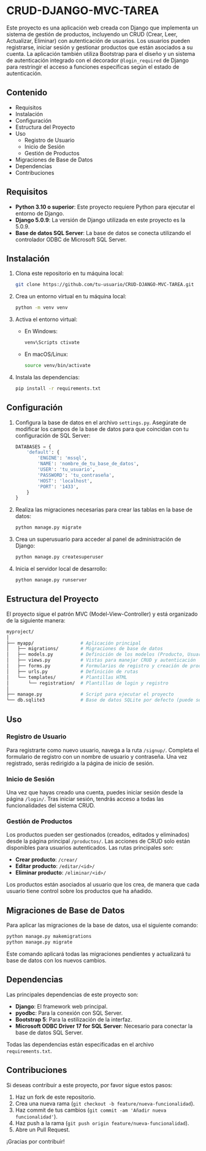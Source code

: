 
# CRUD-DJANGO-MVC-TAREA

Este proyecto es una aplicación web creada con Django que implementa un sistema de gestión de productos, incluyendo un CRUD (Crear, Leer, Actualizar, Eliminar) con autenticación de usuarios. Los usuarios pueden registrarse, iniciar sesión y gestionar productos que están asociados a su cuenta. La aplicación también utiliza Bootstrap para el diseño y un sistema de autenticación integrado con el decorador `@login_required` de Django para restringir el acceso a funciones específicas según el estado de autenticación.

## Contenido

- Requisitos
- Instalación
- Configuración
- Estructura del Proyecto
- Uso
  - Registro de Usuario
  - Inicio de Sesión
  - Gestión de Productos
- Migraciones de Base de Datos
- Dependencias
- Contribuciones

## Requisitos

- **Python 3.10 o superior**: Este proyecto requiere Python para ejecutar el entorno de Django.
- **Django 5.0.9**: La versión de Django utilizada en este proyecto es la 5.0.9.
- **Base de datos SQL Server**: La base de datos se conecta utilizando el controlador ODBC de Microsoft SQL Server.

## Instalación

1. Clona este repositorio en tu máquina local:

   ```bash
   git clone https://github.com/tu-usuario/CRUD-DJANGO-MVC-TAREA.git
   ```

2. Crea un entorno virtual en tu máquina local:

   ```bash
   python -m venv venv
   ```

3. Activa el entorno virtual:

   - En Windows:
     ```bash
     venv\Scripts ctivate
     ```
   - En macOS/Linux:
     ```bash
     source venv/bin/activate
     ```

4. Instala las dependencias:

   ```bash
   pip install -r requirements.txt
   ```

## Configuración

1. Configura la base de datos en el archivo `settings.py`. Asegúrate de modificar los campos de la base de datos para que coincidan con tu configuración de SQL Server:

   ```python
   DATABASES = {
       'default': {
           'ENGINE': 'mssql',
           'NAME': 'nombre_de_tu_base_de_datos',
           'USER': 'tu_usuario',
           'PASSWORD': 'tu_contraseña',
           'HOST': 'localhost',
           'PORT': '1433',
       }
   }
   ```

2. Realiza las migraciones necesarias para crear las tablas en la base de datos:

   ```bash
   python manage.py migrate
   ```

3. Crea un superusuario para acceder al panel de administración de Django:

   ```bash
   python manage.py createsuperuser
   ```

4. Inicia el servidor local de desarrollo:

   ```bash
   python manage.py runserver
   ```

## Estructura del Proyecto

El proyecto sigue el patrón MVC (Model-View-Controller) y está organizado de la siguiente manera:

```bash
myproject/
│
├── myapp/                 # Aplicación principal
│   ├── migrations/        # Migraciones de base de datos
│   ├── models.py          # Definición de los modelos (Producto, Usuario)
│   ├── views.py           # Vistas para manejar CRUD y autenticación
│   ├── forms.py           # Formularios de registro y creación de productos
│   ├── urls.py            # Definición de rutas
│   └── templates/         # Plantillas HTML
│       └── registration/  # Plantillas de login y registro
│
├── manage.py              # Script para ejecutar el proyecto
└── db.sqlite3             # Base de datos SQLite por defecto (puede ser SQL Server en tu caso)
```

## Uso

### Registro de Usuario

Para registrarte como nuevo usuario, navega a la ruta `/signup/`. Completa el formulario de registro con un nombre de usuario y contraseña. Una vez registrado, serás redirigido a la página de inicio de sesión.

### Inicio de Sesión

Una vez que hayas creado una cuenta, puedes iniciar sesión desde la página `/login/`. Tras iniciar sesión, tendrás acceso a todas las funcionalidades del sistema CRUD.

### Gestión de Productos

Los productos pueden ser gestionados (creados, editados y eliminados) desde la página principal `/productos/`. Las acciones de CRUD solo están disponibles para usuarios autenticados. Las rutas principales son:

- **Crear producto**: `/crear/`
- **Editar producto**: `/editar/<id>/`
- **Eliminar producto**: `/eliminar/<id>/`

Los productos están asociados al usuario que los crea, de manera que cada usuario tiene control sobre los productos que ha añadido.

## Migraciones de Base de Datos

Para aplicar las migraciones de la base de datos, usa el siguiente comando:

```bash
python manage.py makemigrations
python manage.py migrate
```

Este comando aplicará todas las migraciones pendientes y actualizará tu base de datos con los nuevos cambios.

## Dependencias

Las principales dependencias de este proyecto son:

- **Django**: El framework web principal.
- **pyodbc**: Para la conexión con SQL Server.
- **Bootstrap 5**: Para la estilización de la interfaz.
- **Microsoft ODBC Driver 17 for SQL Server**: Necesario para conectar la base de datos SQL Server.

Todas las dependencias están especificadas en el archivo `requirements.txt`.

## Contribuciones

Si deseas contribuir a este proyecto, por favor sigue estos pasos:

1. Haz un fork de este repositorio.
2. Crea una nueva rama (`git checkout -b feature/nueva-funcionalidad`).
3. Haz commit de tus cambios (`git commit -am 'Añadir nueva funcionalidad'`).
4. Haz push a la rama (`git push origin feature/nueva-funcionalidad`).
5. Abre un Pull Request.

¡Gracias por contribuir!
